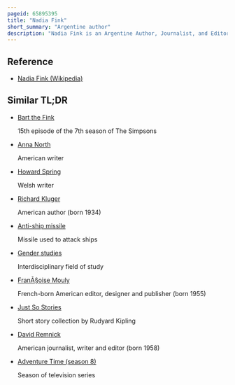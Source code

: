 ```yaml
---
pageid: 65895395
title: "Nadia Fink"
short_summary: "Argentine author"
description: "Nadia Fink is an Argentine Author, Journalist, and Editor known for writing the Works in the anti-princess Series of Picture Book Biographies of latin american Women. After studying Proofreading, she worked as a Copyeditor at the Magazine Sudestada, and later as a Writer. An Interest in countering what she perceived as harmful Gender Roles in Children's Literature led Fink to cofound the independent Publisher Chirimbote and create the anti-princess Series in 2015."
---
```


## Reference

- [Nadia Fink (Wikipedia)](https://en.wikipedia.org/?curid=65895395)

## Similar TL;DR

- [Bart the Fink](/tldr/en/bart-the-fink)

  15th episode of the 7th season of The Simpsons

- [Anna North](/tldr/en/anna-north)

  American writer

- [Howard Spring](/tldr/en/howard-spring)

  Welsh writer

- [Richard Kluger](/tldr/en/richard-kluger)

  American author (born 1934)

- [Anti-ship missile](/tldr/en/anti-ship-missile)

  Missile used to attack ships

- [Gender studies](/tldr/en/gender-studies)

  Interdisciplinary field of study

- [FranÃ§oise Mouly](/tldr/en/francoise-mouly)

  French-born American editor, designer and publisher (born 1955)

- [Just So Stories](/tldr/en/just-so-stories)

  Short story collection by Rudyard Kipling

- [David Remnick](/tldr/en/david-remnick)

  American journalist, writer and editor (born 1958)

- [Adventure Time (season 8)](/tldr/en/adventure-time-season-8)

  Season of television series
